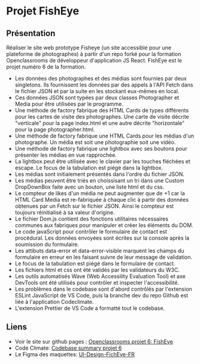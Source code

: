 # Projet FishEye

## Présentation

Réaliser le site web prototype Fisheye (un site accessible pour une plateforme de photographes) à partir d'un repo forké pour la formation Openclassrooms de développeur d'application JS React. FishEye est le projet numéro 6 de la formation.

- Les données des photographes et des médias sont fournies par deux singletons. Ils fournissent les données par des appels à l'API Fetch dans le fichier JSON et par la suite en les stockant eux-mêmes en local.
- Ces données JSON sont typées par deux classes Photographer et Media pour être utilisées par le programme.
- Une méthode de factory fabrique des HTML Cards de types différents pour les cartes de visite des photographes. Une carte de visite décrite "verticale" pour la page index.html et une autre décrite "horizontale" pour la page photographer.html.
- Une méthode de factory fabrique une HTML Cards pour les médias d'un photographe. Un média est soit une photographie soit une vidéo.
- Une méthode de factory fabrique une lightbox avec ses boutons pour présenter les médias en vue rapprochée.
- La lightbox peut être utilisée avec le clavier par les touches fléchées et escape. Le focus de la tabulation est piégé dans la lightbox.
- Les médias sont initialement présentés dans l'ordre du fichier JSON.
- Les médias peuvent être triés en choissisant un tri dans une Custom DropDownBox faite avec un bouton, une liste html et du css.
- Le compteur de likes d'un média ne peut augmenter que de +1 car la HTML Card Media est re-fabriquée à chaque clic à partir des données obtenues par un Fetch sur le fichier JSON. Ainsi le compteur est toujours réinitialisé à sa valeur d'origine.
- Le fichier Dom.js contient des fonctions utilitaires nécessaires communes aux fabriques pour manipuler et créer les éléments du DOM.
- Le code javaScript pour contrôler le formulaire de contact est procédural. Les données envoyées sont écrites sur la console après la soumission du formulaire.
- Les attibuts data-error et data-error-visible marquent les champs du formulaire en erreur en les faisant suivre de leur message de validation.
- Le focus de la tabulation est piégé dans le formulaire de contact.
- Les fichiers html et css ont été validés par les validateurs du W3C.
- Les outils automatisés Wave (Web Accessility Evaluation Tool) et axe DevTools ont été utilisés pour contrôler et inspecter l'accessibilité.
- Les problèmes dans le codebase sont d'abord contrôlés par l'extension ESLint JavaScript de VS Code, puis la branche dev du repo Github est liée à l'application Codeclimate.
- L'extension Prettier de VS Code a formatté tout le codebase.

## Liens

- Voir le site sur github pages : [Openclassrooms projet 6: FishEye](https://sferrer-dev.github.io/projet-6/index.html)
- Code Climate: [Codebase summary projet 6](https://codeclimate.com/github/SFERRER-DEV/projet-6)
- Le Figma des maquettes: [UI-Design-FichEye-FR](https://www.figma.com/proto/Q3yNeD7WTK9QHDldg9vaRl/UI-Design-FishEye-FR?node-id=120%3A947&scaling=min-zoom&page-id=0%3A1)
